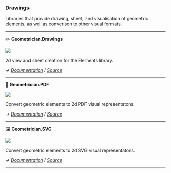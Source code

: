 ﻿---
uid: Drawings
name: Drawings Libraries
---

### Drawings

Libraries that provide drawing, sheet, and visualisation of geometric elements, as well as converison to other visual formats.

---

✏️ **Geometrician.Drawings**

![](https://img.shields.io/badge/status-alpha-informational)

2d view and sheet creation for the Elements library.

*→ [Documentation](https://docs.lineweights.io/latest/Drawings/Geometrician.Drawings.html)*
/  *[Source](https://github.com/StudioLE/Lineweights/tree/main/Geometrician.Drawings/src)*

---

📃 **Geometrician.PDF**

![](https://img.shields.io/badge/status-alpha-informational)

Convert geometric elements to 2d PDF visual representatons.

*→ [Documentation](https://docs.lineweights.io/latest/Drawings/Geometrician.PDF.html)*
/  *[Source](https://github.com/StudioLE/Lineweights/tree/main/Geometrician.PDF/src)*

---

🖼 **Geometrician.SVG**

![](https://img.shields.io/badge/status-alpha-informational)

Convert geometric elements to 2d SVG visual representatons.

*→ [Documentation](https://docs.lineweights.io/latest/Drawings/Geometrician.SVG.html)*
/  *[Source](https://github.com/StudioLE/Lineweights/tree/main/Geometrician.SVG/src)*

---
